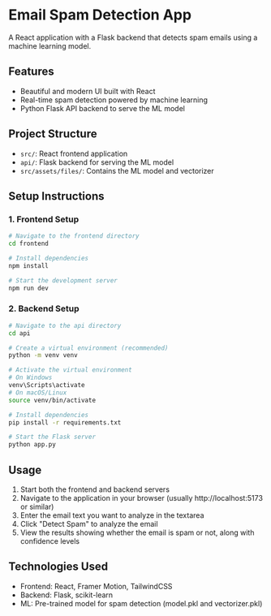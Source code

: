 # Email Spam Detection App

A React application with a Flask backend that detects spam emails using a machine learning model.

## Features

-   Beautiful and modern UI built with React
-   Real-time spam detection powered by machine learning
-   Python Flask API backend to serve the ML model

## Project Structure

-   `src/`: React frontend application
-   `api/`: Flask backend for serving the ML model
-   `src/assets/files/`: Contains the ML model and vectorizer

## Setup Instructions

### 1. Frontend Setup

```bash
# Navigate to the frontend directory
cd frontend

# Install dependencies
npm install

# Start the development server
npm run dev
```

### 2. Backend Setup

```bash
# Navigate to the api directory
cd api

# Create a virtual environment (recommended)
python -m venv venv

# Activate the virtual environment
# On Windows
venv\Scripts\activate
# On macOS/Linux
source venv/bin/activate

# Install dependencies
pip install -r requirements.txt

# Start the Flask server
python app.py
```

## Usage

1. Start both the frontend and backend servers
2. Navigate to the application in your browser (usually http://localhost:5173 or similar)
3. Enter the email text you want to analyze in the textarea
4. Click "Detect Spam" to analyze the email
5. View the results showing whether the email is spam or not, along with confidence levels

## Technologies Used

-   Frontend: React, Framer Motion, TailwindCSS
-   Backend: Flask, scikit-learn
-   ML: Pre-trained model for spam detection (model.pkl and vectorizer.pkl)
